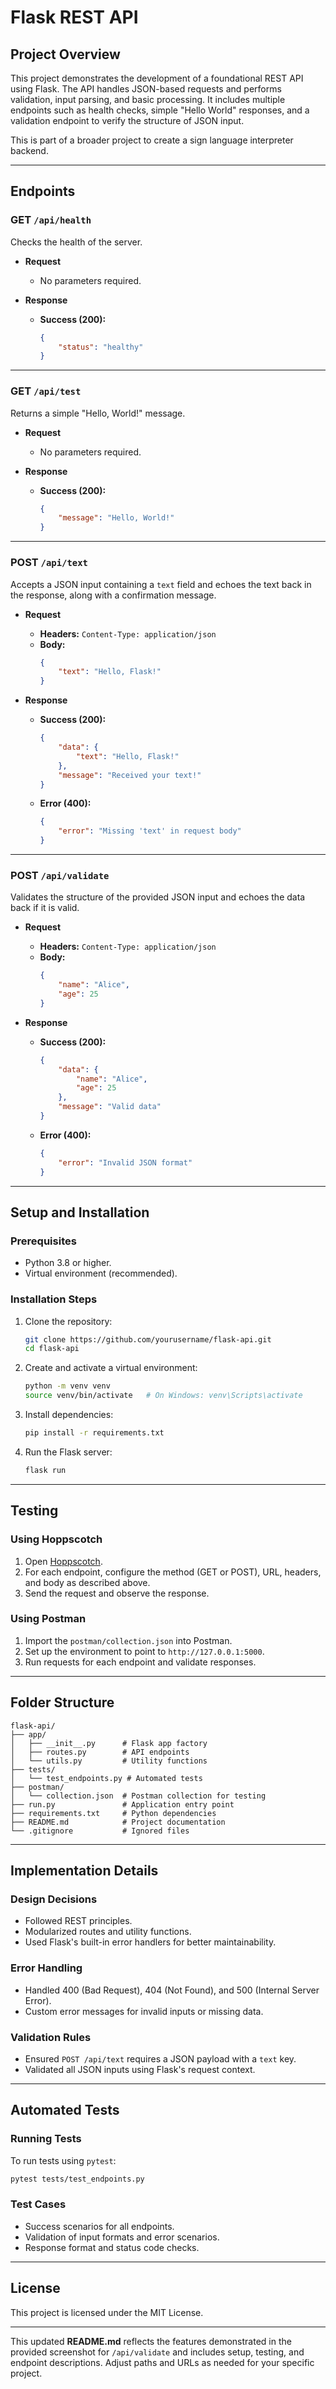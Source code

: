 # Flask REST API

## Project Overview

This project demonstrates the development of a foundational REST API using Flask. The API handles JSON-based requests and performs validation, input parsing, and basic processing. It includes multiple endpoints such as health checks, simple "Hello World" responses, and a validation endpoint to verify the structure of JSON input.

This is part of a broader project to create a sign language interpreter backend.

---

## Endpoints

### **GET `/api/health`**  
Checks the health of the server.

- **Request**  
  - No parameters required.

- **Response**
  - **Success (200):**
    ```json
    {
        "status": "healthy"
    }
    ```

---

### **GET `/api/test`**  
Returns a simple "Hello, World!" message.

- **Request**  
  - No parameters required.

- **Response**
  - **Success (200):**
    ```json
    {
        "message": "Hello, World!"
    }
    ```

---

### **POST `/api/text`**  
Accepts a JSON input containing a `text` field and echoes the text back in the response, along with a confirmation message.

- **Request**  
  - **Headers:** `Content-Type: application/json`  
  - **Body:**
    ```json
    {
        "text": "Hello, Flask!"
    }
    ```

- **Response**
  - **Success (200):**
    ```json
    {
        "data": {
            "text": "Hello, Flask!"
        },
        "message": "Received your text!"
    }
    ```
  - **Error (400):**
    ```json
    {
        "error": "Missing 'text' in request body"
    }
    ```

---

### **POST `/api/validate`**  
Validates the structure of the provided JSON input and echoes the data back if it is valid.

- **Request**  
  - **Headers:** `Content-Type: application/json`  
  - **Body:**
    ```json
    {
        "name": "Alice",
        "age": 25
    }
    ```

- **Response**
  - **Success (200):**
    ```json
    {
        "data": {
            "name": "Alice",
            "age": 25
        },
        "message": "Valid data"
    }
    ```
  - **Error (400):**
    ```json
    {
        "error": "Invalid JSON format"
    }
    ```

---

## Setup and Installation

### Prerequisites
- Python 3.8 or higher.
- Virtual environment (recommended).

### Installation Steps
1. Clone the repository:
   ```bash
   git clone https://github.com/yourusername/flask-api.git
   cd flask-api
   ```
2. Create and activate a virtual environment:
   ```bash
   python -m venv venv
   source venv/bin/activate   # On Windows: venv\Scripts\activate
   ```
3. Install dependencies:
   ```bash
   pip install -r requirements.txt
   ```
4. Run the Flask server:
   ```bash
   flask run
   ```

---

## Testing

### Using Hoppscotch
1. Open [Hoppscotch](https://hoppscotch.io/).
2. For each endpoint, configure the method (GET or POST), URL, headers, and body as described above.
3. Send the request and observe the response.

### Using Postman
1. Import the `postman/collection.json` into Postman.
2. Set up the environment to point to `http://127.0.0.1:5000`.
3. Run requests for each endpoint and validate responses.

---

## Folder Structure

```
flask-api/
├── app/
│   ├── __init__.py      # Flask app factory
│   ├── routes.py        # API endpoints
│   └── utils.py         # Utility functions
├── tests/
│   └── test_endpoints.py # Automated tests
├── postman/
│   └── collection.json  # Postman collection for testing
├── run.py               # Application entry point
├── requirements.txt     # Python dependencies
├── README.md            # Project documentation
└── .gitignore           # Ignored files
```

---

## Implementation Details

### Design Decisions
- Followed REST principles.
- Modularized routes and utility functions.
- Used Flask's built-in error handlers for better maintainability.

### Error Handling
- Handled 400 (Bad Request), 404 (Not Found), and 500 (Internal Server Error).
- Custom error messages for invalid inputs or missing data.

### Validation Rules
- Ensured `POST /api/text` requires a JSON payload with a `text` key.
- Validated all JSON inputs using Flask's request context.

---

## Automated Tests

### Running Tests
To run tests using `pytest`:
```bash
pytest tests/test_endpoints.py
```

### Test Cases
- Success scenarios for all endpoints.
- Validation of input formats and error scenarios.
- Response format and status code checks.

---

## License

This project is licensed under the MIT License.

---

This updated **README.md** reflects the features demonstrated in the provided screenshot for `/api/validate` and includes setup, testing, and endpoint descriptions. Adjust paths and URLs as needed for your specific project.
